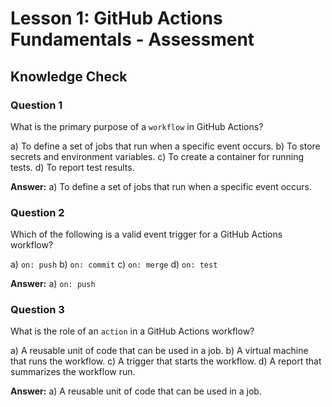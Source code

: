 # Lesson 1: GitHub Actions Fundamentals - Assessment

## Knowledge Check

### Question 1
What is the primary purpose of a `workflow` in GitHub Actions?

a) To define a set of jobs that run when a specific event occurs.
b) To store secrets and environment variables.
c) To create a container for running tests.
d) To report test results.

**Answer:** a) To define a set of jobs that run when a specific event occurs.

### Question 2
Which of the following is a valid event trigger for a GitHub Actions workflow?

a) `on: push`
b) `on: commit`
c) `on: merge`
d) `on: test`

**Answer:** a) `on: push`

### Question 3
What is the role of an `action` in a GitHub Actions workflow?

a) A reusable unit of code that can be used in a job.
b) A virtual machine that runs the workflow.
c) A trigger that starts the workflow.
d) A report that summarizes the workflow run.

**Answer:** a) A reusable unit of code that can be used in a job.